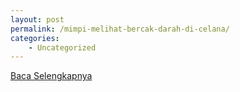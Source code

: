 ```yaml
---
layout: post
permalink: /mimpi-melihat-bercak-darah-di-celana/
categories:
    - Uncategorized
---
```


[Baca Selengkapnya](/08)
